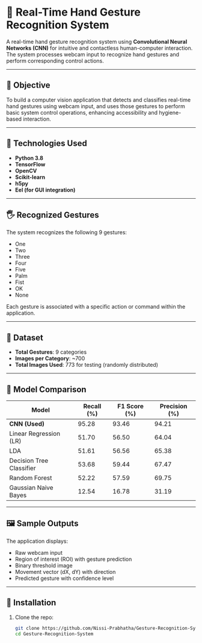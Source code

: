 
# 🤖 Real-Time Hand Gesture Recognition System

A real-time hand gesture recognition system using **Convolutional Neural Networks (CNN)** for intuitive and contactless human-computer interaction. The system processes webcam input to recognize hand gestures and perform corresponding control actions.

---

## 📌 Objective

To build a computer vision application that detects and classifies real-time hand gestures using webcam input, and uses those gestures to perform basic system control operations, enhancing accessibility and hygiene-based interaction.

---

## 🧠 Technologies Used

- **Python 3.8**
- **TensorFlow**
- **OpenCV**
- **Scikit-learn**
- **h5py**
- **Eel (for GUI integration)**

---

## 🖐️ Recognized Gestures

The system recognizes the following 9 gestures:
- One
- Two
- Three
- Four
- Five
- Palm
- Fist
- OK
- None

Each gesture is associated with a specific action or command within the application.

---

## 🧪 Dataset

- **Total Gestures**: 9 categories
- **Images per Category**: ~700
- **Total Images Used**: 773 for testing (randomly distributed)

---

## 🧮 Model Comparison

| Model                     | Recall (%) | F1 Score (%) | Precision (%) |
|--------------------------|------------|---------------|----------------|
| **CNN (Used)**           | 95.28      | 93.46         | 94.21          |
| Linear Regression (LR)   | 51.70      | 56.50         | 64.04          |
| LDA                      | 51.61      | 56.56         | 65.38          |
| Decision Tree Classifier | 53.68      | 59.44         | 67.47          |
| Random Forest            | 52.22      | 57.59         | 69.75          |
| Gaussian Naive Bayes     | 12.54      | 16.78         | 31.19          |

---

## 🖼️ Sample Outputs

The application displays:
- Raw webcam input
- Region of interest (ROI) with gesture prediction
- Binary threshold image
- Movement vector (dX, dY) with direction
- Predicted gesture with confidence level

---

## 🔧 Installation

1. Clone the repo:
   ```bash
   git clone https://github.com/Nissi-Prabhatha/Gesture-Recognition-System.git
   cd Gesture-Recognition-System
